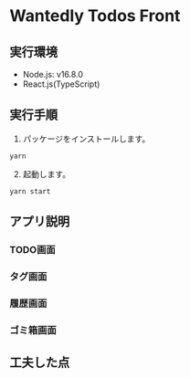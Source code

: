 # Wantedly Todos Front
## 実行環境
- Node.js: v16.8.0
- React.js(TypeScript)

## 実行手順
1. パッケージをインストールします。
```
yarn
```
2. 起動します。
```
yarn start
```
## アプリ説明
### TODO画面
### タグ画面
### 履歴画面
### ゴミ箱画面
## 工夫した点
